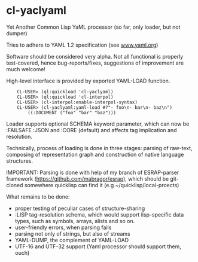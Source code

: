cl-yaclyaml
===========

Yet Another Common Lisp YaML processor (so far, only loader, but not dumper)

Tries to adhere to YAML 1.2 specification (see www.yaml.org)

Software should be considered very alpha. Not all functional is properly test-covered, hence
bug-reports/fixes, suggestions of improvement are much welcome!

High-level interface is provided by exported YAML-LOAD function.

        CL-USER> (ql:quickload 'cl-yaclyaml)
        CL-USER> (ql:quickload 'cl-interpol)
        CL-USER> (cl-interpol:enable-interpol-syntax)
        CL-USER> (cl-yaclyaml:yaml-load #?"- foo\n- bar\n- baz\n")
            ((:DOCUMENT ("foo" "bar" "baz")))

Loader supports optional SCHEMA keyword parameter, which can now be :FAILSAFE :JSON and :CORE (default)
and affects tag implication and resolution.

Technically, process of loading is done in three stages: parsing of raw-text, composing of representation graph
and construction of native language structures.

IMPORTANT: Parsing is done with help of my branch of ESRAP-parser framework (https://github.com/mabragor/esrap),
which should be git-cloned somewhere quicklisp can find it (e.g ~/quicklisp/local-proects)

What remains to be done:
  * proper testing of peculiar cases of structure-sharing
  * :LISP tag-resolution schema, which would support lisp-specific data types, such as symbols, arrays, alists and so on.
  * user-friendly errors, when parsing fails
  * parsing not only of strings, but also of streams
  * YAML-DUMP, the complement of YAML-LOAD
  * UTF-16 and UTF-32 support (Yaml processor should support them, ouch)